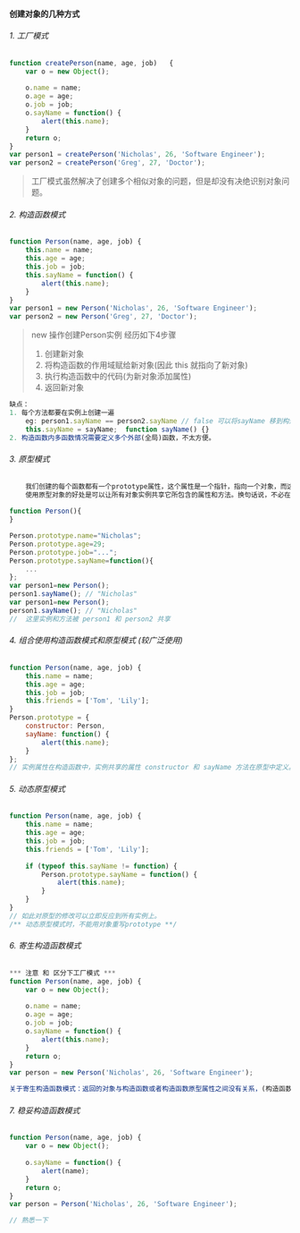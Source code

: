 #### 创建对象的几种方式

###### 1. 工厂模式

```javascript
function createPerson(name, age, job)	{
    var o = new Object();
    
    o.name = name;
    o.age = age;
    o.job = job;
    o.sayName = function() {
        alert(this.name);
    }
    return o;
}
var person1 = createPerson('Nicholas', 26, 'Software Engineer');
var person2 = createPerson('Greg', 27, 'Doctor');
```

> 工厂模式虽然解决了创建多个相似对象的问题，但是却没有决绝识别对象问题。



###### 2. 构造函数模式

```javascript
function Person(name, age, job)	{ 
    this.name = name;
    this.age = age;
    this.job = job;
    this.sayName = function() {
        alert(this.name);
    }
}
var person1 = new Person('Nicholas', 26, 'Software Engineer');
var person2 = new Person('Greg', 27, 'Doctor');
```

> new 操作创建Person实例 经历如下4步骤
>
> 1. 创建新对象
> 2. 将构造函数的作用域赋给新对象(因此 this 就指向了新对象)
> 3. 执行构造函数中的代码(为新对象添加属性)
> 4. 返回新对象

<!-- 如上 person1, person2 分别保存着Person的不同实例，都有一个constructor(构造函数)属性，该属性指向Person。【person1.constructor == Person 】-->

<!-- 任何函数通过 new 操作符来调用，它就是构造函数 -->

```javascript
缺点：
1. 每个方法都要在实例上创建一遍
    eg: person1.sayName == person2.sayName // false 可以将sayName 移到构造函数外面解决此问题
    this.sayName = sayName;  function sayName() {}
2. 构造函数内多函数情况需要定义多个外部(全局)函数，不太方便。
```



###### 3. 原型模式

```javascript
    我们创建的每个函数都有一个prototype属性，这个属性是一个指针，指向一个对象，而这个对象的用途是包含可以由特定类型的所有实例共享的属性和方法。（prototype就是通过调用构造函数而创建的那个对象实例的原型对象）。
    使用原型对象的好处是可以让所有对象实例共享它所包含的属性和方法。换句话说，不必在构造函数中定义对象实例的信息，而是可以将这些信息直接添加到原型对象中。
    
function Person(){
}

Person.prototype.name="Nicholas";
Person.prototype.age=29;
Person.prototype.job="...";
Person.prototype.sayName=function(){
    ...
};
var person1=new Person();
person1.sayName(); // "Nicholas"
var person1=new Person();
person1.sayName(); // "Nicholas"
//  这里实例和方法被 person1 和 person2 共享
```



###### 4. 组合使用构造函数模式和原型模式 (较广泛使用)

```javascript
function Person(name, age, job)	{ 
    this.name = name;
    this.age = age;
    this.job = job;
    this.friends = ['Tom', 'Lily'];
}
Person.prototype = {
    constructor: Person,
    sayName: function() {
        alert(this.name);
    }
};
// 实例属性在构造函数中，实例共享的属性 constructor 和 sayName 方法在原型中定义。
```



###### 5. 动态原型模式

```javascript
function Person(name, age, job)	{ 
    this.name = name;
    this.age = age;
    this.job = job;
    this.friends = ['Tom', 'Lily'];
    
    if (typeof this.sayName != function) {
    	Person.prototype.sayName = function() {
        	alert(this.name);
    	}    
    }
}
// 如此对原型的修改可以立即反应到所有实例上。
/** 动态原型模式时，不能用对象重写prototype **/
```



###### 6. 寄生构造函数模式

```javascript
*** 注意 和 区分下工厂模式 ***
function Person(name, age, job)	{
    var o = new Object();
    
    o.name = name;
    o.age = age;
    o.job = job;
    o.sayName = function() {
        alert(this.name);
    }
    return o;
}
var person = new Person('Nicholas', 26, 'Software Engineer');

关于寄生构造函数模式：返回的对象与构造函数或者构造函数原型属性之间没有关系，(构造函数返回的对象与构造函数外部创建的对象没有什么不同)，不能依赖 instanceof 来确定对象类型。
```

###### 7. 稳妥构造函数模式

```javascript
function Person(name, age, job)	{
    var o = new Object();
    
    o.sayName = function() {
        alert(name);
    }
    return o;
}
var person = Person('Nicholas', 26, 'Software Engineer');

// 熟悉一下
```

